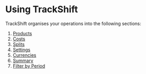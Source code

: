 # Using TrackShift

TrackShift organises your operations into the following sections:

1. <a href="#products">Products</a>
2. <a href="#costs">Costs</a>
3. <a href="#splits">Splits</a>
4. <a href="#settings">Settings</a>
5. <a href="#currencies">Currencies</a>
6. <a href="#summary">Summary</a>
7. <a href="#filter-by-period">Filter by Period</a>
